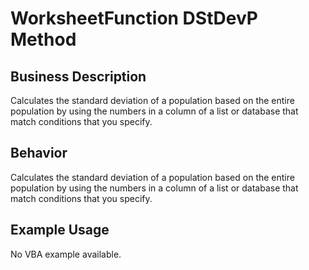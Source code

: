 # WorksheetFunction DStDevP Method

## Business Description
Calculates the standard deviation of a population based on the entire population by using the numbers in a column of a list or database that match conditions that you specify.

## Behavior
Calculates the standard deviation of a population based on the entire population by using the numbers in a column of a list or database that match conditions that you specify.

## Example Usage
No VBA example available.
